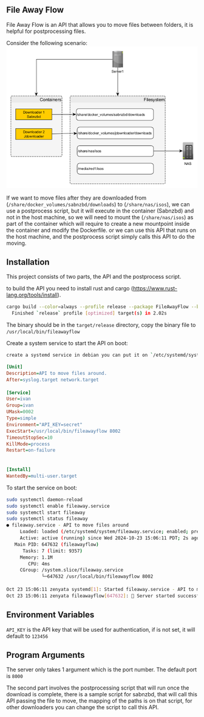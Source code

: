 ﻿## File Away Flow
File Away Flow is an API that allows you to move files between folders, it is helpful for postprocessing files.

Consider the following scenario:
![diagram.png](diagram.png)

If we want to move files after they are downloaded from (`/share/docker_volumes/sabnzbd/downloads`) to (`/share/nas/isos`), 
we can use a postprocess script, but it will execute in the container (Sabnzbd) and not in the host machine,
so we will need to mount the (`/share/nas/isos`)  as part of the container which will require to create a new 
mountpoint inside the container and modify the Dockerfile. or we can use this API that runs on the host machine, and the postprocess script
simply calls this API to do the moving.

## Installation

This project consists of two parts, the API and the postprocess script. 

to build the API you need to install rust and cargo (https://www.rust-lang.org/tools/install).
```bash
cargo build --color=always --profile release --package FileAwayFlow --bin FileAwayFlow
  Finished `release` profile [optimized] target(s) in 2.02s
```
The binary should be in the `target/release` directory, copy the binary file to `/usr/local/bin/fileawayflow`

Create a system service to start the API on boot:
```bash
create a systemd service in debian you can put it on `/etc/systemd/system/fileaway.service`
```

```ini
[Unit]
Description=API to move files around.
After=syslog.target network.target

[Service]
User=ivan
Group=ivan
UMask=0002
Type=simple
Environment="API_KEY=secret"
ExecStart=/usr/local/bin/fileawayflow 8002
TimeoutStopSec=10
KillMode=process
Restart=on-failure


[Install]
WantedBy=multi-user.target
```

To start the service on boot:
```bash
sudo systemctl daemon-reload
sudo systemctl enable fileaway.service
sudo systemctl start fileaway 
sudo systemctl status fileaway
● fileaway.service - API to move files around
     Loaded: loaded (/etc/systemd/system/fileaway.service; enabled; preset: enabled)
     Active: active (running) since Wed 2024-10-23 15:06:11 PDT; 2s ago
   Main PID: 647632 (fileawayflow)
      Tasks: 7 (limit: 9357)
     Memory: 1.1M
        CPU: 4ms
     CGroup: /system.slice/fileaway.service
             └─647632 /usr/local/bin/fileawayflow 8002

Oct 23 15:06:11 zenyata systemd[1]: Started fileaway.service - API to move files around.
Oct 23 15:06:11 zenyata fileawayflow[647632]: 🚀 Server started successfully, listening on port 8002
```


## Environment Variables
`API_KEY` is the API key that will be used for authentication, if is not set, it will default to `123456`

## Program Arguments
The server only takes 1 argument which is the port number. The default port is `8000`

The second part involves the postprocessing script that will run once the download is complete, there is a 
sample script for sabnzbd, that will call this API passing the file to move, the mapping of the paths is on 
that script, for other downloaders you can change the script to call this API.